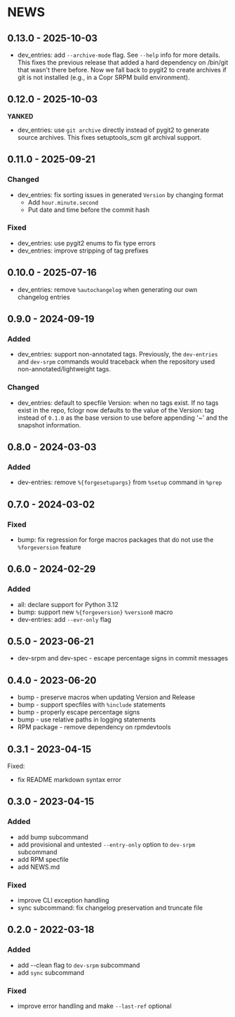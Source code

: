 NEWS
======

## 0.13.0 - 2025-10-03 <a id='0.13.0'></a>

- dev_entries: add `--archive-mode` flag.
  See `--help` info for more details.
  This fixes the previous release that added a hard dependency on /bin/git that
  wasn't there before.
  Now we fall back to pygit2 to create archives if git is not installed
  (e.g., in a Copr SRPM build environment).

## 0.12.0 - 2025-10-03 <a id='0.12.0'></a>

**YANKED**

- dev_entries: use `git archive` directly instead of pygit2 to generate source
  archives. This fixes setuptools_scm git archival support.

## 0.11.0 - 2025-09-21 <a id='0.11.0'></a>

### Changed

- dev_entries: fix sorting issues in generated `Version` by changing format
    - Add `hour.minute.second`
    - Put date and time before the commit hash

### Fixed

- dev_entries: use pygit2 enums to fix type errors
- dev_entries: improve stripping of tag prefixes

## 0.10.0 - 2025-07-16 <a id='0.10.0'></a>

- dev_entries: remove `%autochangelog` when generating our own changelog entries

## 0.9.0 - 2024-09-19 <a id='0.9.0'></a>

### Added

- dev_entries: support non-annotated tags.
  Previously, the `dev-entries` and `dev-srpm` commands would traceback when
  the repository used non-annotated/lightweight tags.

### Changed

- dev_entries: default to specfile Version: when no tags exist.
  If no tags exist in the repo, fclogr now defaults to the value of the
  Version: tag instead of `0.1.0` as the base version to use before appending
  '~' and the snapshot information.

## 0.8.0 - 2024-03-03 <a id='0.8.0'></a>

### Added

- dev-entries: remove `%{forgesetupargs}` from `%setup` command in `%prep`

## 0.7.0 - 2024-03-02 <a id='0.7.0'></a>

### Fixed

- bump: fix regression for forge macros packages that do not use the
  `%forgeversion` feature

## 0.6.0 - 2024-02-29 <a id='0.6.0'></a>

### Added

- all: declare support for Python 3.12
- bump: support new `%{forgeversion}` `%version0` macro
- dev-entries: add `--evr-only` flag

## 0.5.0 - 2023-06-21 <a id='0.5.0'></a>

- dev-srpm and dev-spec - escape percentage signs in commit messages

## 0.4.0 - 2023-06-20 <a id='0.4.0'></a>

- bump - preserve macros when updating Version and Release
- bump - support specfiles with `%include` statements
- bump - properly escape percentage signs
- bump - use relative paths in logging statements
- RPM package - remove dependency on rpmdevtools

## 0.3.1 - 2023-04-15 <a id='0.3.1'></a>

Fixed:

- fix README markdown syntax error

## 0.3.0 - 2023-04-15 <a id='0.3.0'></a>

### Added

- add bump subcommand
- add provisional and untested `--entry-only` option to `dev-srpm` subcommand
- add RPM specfile
- add NEWS.md

### Fixed

- improve CLI exception handling
- sync subcommand: fix changelog preservation and truncate file

## 0.2.0 - 2022-03-18 <a id='0.2.0'></a>

### Added

- add --clean flag to `dev-srpm` subcommand
- add `sync` subcommand

### Fixed

- improve error handling and make `--last-ref` optional
